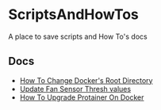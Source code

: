 # ScriptsAndHowTos
A place to save scripts and How To's docs

## Docs
- [How To Change Docker's Root Directory](https://github.com/pjortiz/ScriptsAndHowTos/blob/main/docker-change-root-follder-in-linux.md#how-to-change-dockers-root-directory)
- [Update Fan Sensor Thresh values](https://github.com/pjortiz/ScriptsAndHowTos/blob/main/impitool-cli.md#update-fan-sensor-thresh-values)
- [How To Upgrade Protainer On Docker](https://github.com/pjortiz/ScriptsAndHowTos/blob/main/portainer-upgrade-on-docker.md#how-to-upgrade-protainer-on-docker)